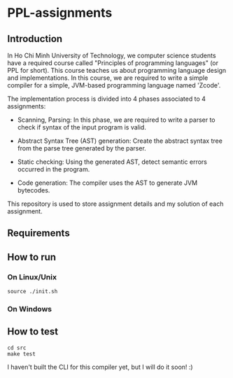 # PPL-assignments

## Introduction

In Ho Chi Minh University of Technology, we computer science students have a required course called
"Principles of programming languages" (or PPL for short). This course teaches us about programming
language design and implementations. In this course, we are required to write a simple compiler for
a simple, JVM-based programming language named 'Zcode'.

The implementation process is divided into 4 phases associated to 4 assignments:

 - Scanning, Parsing: In this phase, we are required to write a parser to check if syntax of the
   input program is valid.

 - Abstract Syntax Tree (AST) generation: Create the abstract syntax tree from the parse tree
   generated by the parser.

 - Static checking: Using the generated AST, detect semantic errors occurred in the program.

 - Code generation: The compiler uses the AST to generate JVM bytecodes.

This repository is used to store assignment details and my solution of each assignment.

## Requirements

## How to run

### On Linux/Unix
    source ./init.sh

### On Windows

## How to test
    cd src
    make test

I haven't built the CLI for this compiler yet, but I will do it soon! :)
